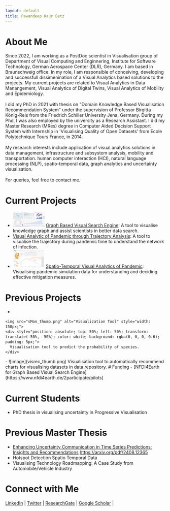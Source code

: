 ```yaml
---
layout: default
title: Pawandeep Kaur Betz
---
```



# About Me

<p> Since 2022, I am working as a PostDoc scientist in Visualisation group of Department of Visual Computing and Enginnering, Institute for Software Technology, German Aerospace Center (DLR), Germany. I am based in Braunschweig office. In my role, I am responsible of conceiving, developing and successfull dissimenination of a Visual Analytics based solutions to the projects. My current projects are related to Visual Analytics in Data Manangement, Visual Analytics of Digital Twins, Visual Analytics of Mobility and Epidemiology. 
 <br> <br>
I did my PhD in 2021  with thesis on "Domain Knowledge Based Visualisation Recommendation System" under the supervision of Professor Birgitta König-Reis from the Friedrich Schiller University Jena, Germany. During my Phd, I was also employed by the university as a Research Assistant. I did my Master Research (MRes) degree in Computer Aided Decision Support System with Internship in 'Visualising Quality of Open Datasets' from  Ecole Polytechnique Tours France, in 2014. 
<br><br>
My research interests include application of visual analytics solutions in data management, infrastructure and subsystem analysis, mobility and transportation. human computer interaction (HCI), natural language processing (NLP), spatio-temporal data, graph analytics and uncertainty visualisation.
<br><br>
For queries, feel free to contact me.</p>

# Current Projects
 - ![image](vesa_thumb.png) [Graph Based Visual Search Engine](https://vesa.webapps.nfdi4earth.de/): A tool to visualise knowledge graph and assist scientists in better data search.
 - [Visual Analytic of Pandemic through Trajectory Analysis](https://www.dlr.de/de/sc/forschung-transfer/projekte/pandemos): A tool to visualise the trajectory during pandemic time to understand the network of infection.
 - ![image](esid_thumb.png) [Spatio-Temporal Visual Analytics of Pandemic](https://www.dlr.de/de/sc/forschung-transfer/projekte/loki-pandemoics): Visualising pandemic simulation data for understanding and deciding effective mitigation measures.

# Previous Projects
  -   <div style="position: relative; display: inline-block; text-align: center;">
    <img src="sMon_thumb.png" alt="Visualization Tool" style="width: 150px;">
    <div style="position: absolute; top: 50%; left: 50%; transform: translate(-50%, -50%); color: white; background: rgba(0, 0, 0, 0.6); padding: 5px;">
      Visualisation tool to predict the probability of species.
    </div>
  </div>
  - ![image](visrec_thumb.png) Visualisation tool to automatically recommend charts for visualising datasets in data repository.
# Funding
  - [NFDI4Earth for Graph Based Visual Search Engine](https://www.nfdi4earth.de/2participate/pilots)

# Current Students    
  - PhD thesis in visualising uncertainty in Progressive Visualisation

# Previous Master Thesis
  - [Enhancing Uncertainty Communication in Time Series Predictions: Insights and Recommendations](https://arxiv.org/pdf/2408.12365) https://arxiv.org/pdf/2408.12365
  - Hotspot Detection Spatio Temporal Data
  - Visualising Technology Roadmapping: A Case Study from Automobile/Vehicle Industry

    
# Connect with Me
<a href="https://www.linkedin.com/in/pawandeep-kaur-betz-ph-d-30167a18/" target="_blank"><i class="fab fa-linkedin"></i> LinkedIn</a> |
<a href="https://x.com/littlepawan" target="_blank"><i class="fab fa-twitter"></i> Twitter</a> |
<a href="https://www.researchgate.net/profile/Pawandeep-Kaur-24" target="_blank"><i class="fab fa-researchgate"></i> ResearchGate</a> |
<a href="https://scholar.google.com/citations?user=F72WAVkAAAAJ&hl=en" target="_blank"><i class="fab fa-twitter"></i> Google Scholar</a> |

    
     
